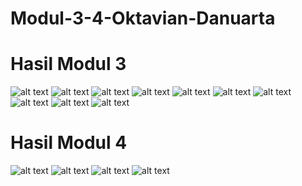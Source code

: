 # Modul-3-4-Oktavian-Danuarta
<h1>Hasil Modul 3</h1>

![alt text](https://github.com/Danuoke/Modul-3-4-Oktavian-Danuarta/blob/master/Modul3/Hasil%20modul3/Screenshot%20(68).png)
![alt text](https://github.com/Danuoke/Modul-3-4-Oktavian-Danuarta/blob/master/Modul3/Hasil%20modul3/Screenshot%20(69).png)
![alt text](https://github.com/Danuoke/Modul-3-4-Oktavian-Danuarta/blob/master/Modul3/Hasil%20modul3/Screenshot%20(70).png)
![alt text](https://github.com/Danuoke/Modul-3-4-Oktavian-Danuarta/blob/master/Modul3/Hasil%20modul3/Screenshot%20(71).png)
![alt text](https://github.com/Danuoke/Modul-3-4-Oktavian-Danuarta/blob/master/Modul3/Hasil%20modul3/Screenshot%20(72).png)
![alt text](https://github.com/Danuoke/Modul-3-4-Oktavian-Danuarta/blob/master/Modul3/Hasil%20modul3/Screenshot%20(73).png)
![alt text](https://github.com/Danuoke/Modul-3-4-Oktavian-Danuarta/blob/master/Modul3/Hasil%20modul3/Screenshot%20(74).png)
![alt text](https://github.com/Danuoke/Modul-3-4-Oktavian-Danuarta/blob/master/Modul3/Hasil%20modul3/Screenshot%20(75).png)
![alt text](https://github.com/Danuoke/Modul-3-4-Oktavian-Danuarta/blob/master/Modul3/Hasil%20modul3/Screenshot%20(76).png)
![alt text](https://github.com/Danuoke/Modul-3-4-Oktavian-Danuarta/blob/master/Modul3/Hasil%20modul3/Screenshot%20(77).png)

<h1>Hasil Modul 4</h1>

![alt text](https://github.com/Danuoke/Modul-3-4-Oktavian-Danuarta/blob/master/Modul4/Hasil%20modul4/Screenshot%20(78).png)
![alt text](https://github.com/Danuoke/Modul-3-4-Oktavian-Danuarta/blob/master/Modul4/Hasil%20modul4/Screenshot%20(79).png)
![alt text](https://github.com/Danuoke/Modul-3-4-Oktavian-Danuarta/blob/master/Modul4/Hasil%20modul4/Screenshot%20(80).png)
![alt text](https://github.com/Danuoke/Modul-3-4-Oktavian-Danuarta/blob/master/Modul4/Hasil%20modul4/Screenshot%20(81).png)

